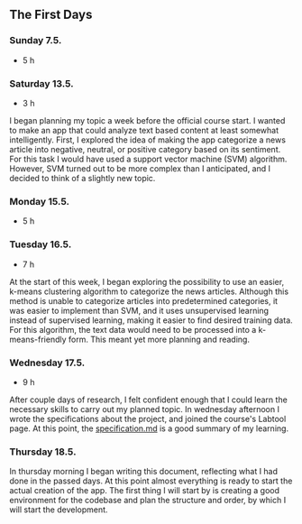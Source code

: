 ## The First Days

### Sunday 7.5.
- 5 h

### Saturday 13.5.
- 3 h

I began planning my topic a week before the official course start. I wanted to make an app that could analyze text based content at least somewhat intelligently. First, I explored the idea of making the app categorize a news article into negative, neutral, or positive category based on its sentiment. For this task I would have used a support vector machine (SVM) algorithm. However, SVM turned out to be more complex than I anticipated, and I decided to think of a slightly new topic.

### Monday 15.5.
- 5 h

### Tuesday 16.5.
- 7 h

At the start of this week, I began exploring the possibility to use an easier, k-means clustering algorithm to categorize the news articles. Although this method is unable to categorize articles into predetermined categories, it was easier to implement than SVM, and it uses unsupervised learning instead of supervised learning, making it easier to find desired training data. For this algorithm, the text data would need to be processed into a k-means-friendly form. This meant yet more planning and reading.

### Wednesday 17.5.
- 9 h

After couple days of research, I felt confident enough that I could learn the necessary skills to carry out my planned topic. In wednesday afternoon I wrote the specifications about the project, and joined the course's Labtool page. At this point, the [specification.md](docs/specification.md) is a good summary of my learning.

### Thursday 18.5.


In thursday morning I began writing this document, reflecting what I had done in the passed days. At this point almost everything is ready to start the actual creation of the app. The first thing I will start by is creating a good environment for the codebase and plan the structure and order, by which I will start the development.